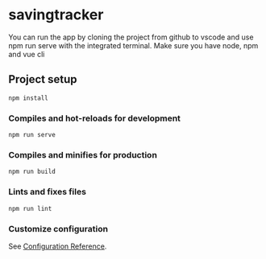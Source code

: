# savingtracker
You can run the app by cloning the project from github to vscode and use npm run serve with the integrated terminal. Make sure you have node, npm and vue cli

## Project setup
```
npm install
```

### Compiles and hot-reloads for development
```
npm run serve
```

### Compiles and minifies for production
```
npm run build
```

### Lints and fixes files
```
npm run lint
```

### Customize configuration
See [Configuration Reference](https://cli.vuejs.org/config/).
